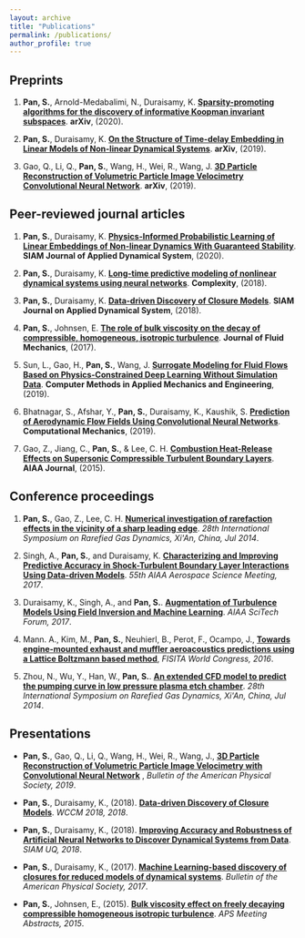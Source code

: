 ```yaml
---
layout: archive
title: "Publications"
permalink: /publications/
author_profile: true
---
```




## Preprints

1. __Pan, S.__, Arnold-Medabalimi, N., Duraisamy, K. [__Sparsity-promoting algorithms for the discovery of informative Koopman invariant subspaces__](https://arxiv.org/abs/2002.10637). __arXiv__, (2020).


2. __Pan, S.__, Duraisamy, K. [__On the Structure of Time-delay Embedding in Linear Models of Non-linear Dynamical Systems__](https://arxiv.org/abs/1902.05198). __arXiv__, (2019). 

3. Gao, Q., Li, Q., __Pan, S.__, Wang, H., Wei, R., Wang, J. [__3D Particle Reconstruction of Volumetric Particle Image Velocimetry Convolutional Neural Network__](https://arxiv.org/abs/1909.07815). __arXiv__, (2019). 




## Peer-reviewed journal articles

1. __Pan, S.__, Duraisamy, K. [__Physics-Informed Probabilistic Learning of Linear Embeddings of Non-linear Dynamics With Guaranteed Stability__](https://epubs.siam.org/doi/pdf/10.1137/19M1267246). __SIAM Journal of Applied Dynamical System__, (2020). 

2. __Pan, S.__, Duraisamy, K. [__Long-time predictive modeling of nonlinear dynamical systems using neural networks__](https://www.hindawi.com/journals/complexity/2018/4801012/). __Complexity__, (2018).

3. __Pan, S.__, Duraisamy, K. [__Data-driven Discovery of Closure Models__](https://epubs.siam.org/doi/abs/10.1137/18M1177263?mobileUi=0). __SIAM Journal on Applied Dynamical System__, (2018). 

4. __Pan, S.__, Johnsen, E. [__The role of bulk viscosity on the decay of compressible, homogeneous, isotropic turbulence__](https://www.cambridge.org/core/journals/journal-of-fluid-mechanics/article/role-of-bulk-viscosity-on-the-decay-of-compressible-homogeneous-isotropic-turbulence/96619135BA0A3ACB20EAC44ADF8261D1). __Journal of Fluid Mechanics__, (2017).

5. Sun, L., Gao, H., __Pan, S.__, Wang, J. [__Surrogate Modeling for Fluid Flows Based on Physics-Constrained Deep Learning Without Simulation Data__](https://arxiv.org/pdf/1906.02382). __Computer Methods in Applied Mechanics and Engineering__, (2019).

6. Bhatnagar, S., Afshar, Y., __Pan, S.__, Duraisamy, K., Kaushik, S. [__Prediction of Aerodynamic Flow Fields Using Convolutional
Neural Networks__](https://rdcu.be/bGzuh). __Computational Mechanics__, (2019). 

7. Gao, Z., Jiang, C., __Pan, S.__, & Lee, C. H. [__Combustion Heat-Release Effects on Supersonic Compressible Turbulent Boundary Layers__](https://arc.aiaa.org/doi/abs/10.2514/1.J053585). __AIAA Journal__, (2015).



## Conference proceedings

1. __Pan, S.__, Gao, Z., Lee, C. H. [__Numerical investigation of rarefaction effects in the vicinity of a sharp leading edge__](http://aip.scitation.org/doi/abs/10.1063/1.4902591). _28th International Symposium on Rarefied Gas Dynamics, Xi'An, China, Jul 2014_. 

2. Singh, A., __Pan, S.__, and Duraisamy, K. [__Characterizing and Improving Predictive Accuracy in Shock-Turbulent Boundary Layer Interactions Using Data-driven Models__](https://arc.aiaa.org/doi/pdf/10.2514/6.2017-0314). _55th AIAA Aerospace Science Meeting, 2017_. 

3. Duraisamy, K., Singh, A., and __Pan, S.__. [__Augmentation of Turbulence Models Using Field Inversion and Machine Learning__](https://arc.aiaa.org/doi/pdf/10.2514/6.2017-0993). _AIAA SciTech Forum, 2017_. 

4. Mann. A., Kim, M., __Pan, S.__, Neuhierl, B., Perot, F., Ocampo, J., [__Towards engine-mounted exhaust and muffler aeroacoustics predictions using a Lattice Boltzmann based method__](https://www.researchgate.net/publication/309153307_Towards_Engine-Mounted_Exhaust_And_Muffler_Aeroacoustics_Predictions_Using_Lattice_Boltzmann_Method), _FISITA World Congress, 2016_.


5. Zhou, N., Wu, Y., Han, W., __Pan, S.__. [__An extended CFD model to predict the pumping curve in low pressure plasma etch chamber__](http://aip.scitation.org/doi/abs/10.1063/1.4902752). _28th International Symposium on Rarefied Gas Dynamics, Xi'An, China, Jul 2014_.




## Presentations

* __Pan, S.__, Gao, Q., Li, Q., Wang, H., Wei, R., Wang, J., [__3D Particle Reconstruction of Volumetric Particle Image Velocimetry with Convolutional Neural Network__](http://meetings.aps.org/Meeting/DFD19/Session/P11.2) , _Bulletin of the American Physical Society, 2019_. 

* __Pan, S.__, Duraisamy, K., (2018). [__Data-driven Discovery of Closure Models__](http://adsabs.harvard.edu/abs/2015APS..DFDD20005P). _WCCM 2018, 2018_. 

* __Pan, S.__, Duraisamy, K., (2018). [__Improving Accuracy and Robustness of Artificial Neural Networks to Discover Dynamical Systems from Data__](http://adsabs.harvard.edu/abs/2015APS..DFDD20005P). _SIAM UQ, 2018_. 

* __Pan, S.__, Duraisamy, K., (2017). [__Machine Learning-based discovery of closures for reduced models of dynamical systems__](http://meetings.aps.org/Meeting/DFD17/Session/M27.7). _Bulletin of the American Physical Society, 2017_. 

* __Pan, S.__, Johnsen, E., (2015). [__Bulk viscosity effect on freely decaying compressible homogeneous isotropic turbulence__](http://adsabs.harvard.edu/abs/2015APS..DFDD20005P). _APS Meeting Abstracts, 2015_. 





